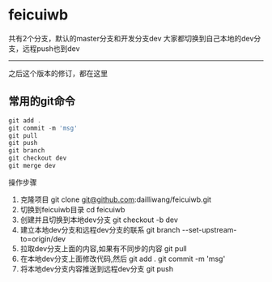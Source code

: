 # feicuiwb
>
共有2个分支，默认的master分支和开发分支dev
大家都切换到自己本地的dev分支，远程push也到dev

---------------------------------------
之后这个版本的修订，都在这里

## 常用的git命令
``` javascript
git add .
git commit -m 'msg'
git pull
git push
git branch
git checkout dev
git merge dev
```

操作步骤
1. 克隆项目  git clone git@github.com:dailliwang/feicuiwb.git
2. 切换到feicuiwb目录    cd feicuiwb
3. 创建并且切换到本地dev分支   git checkout -b dev
4. 建立本地dev分支和远程dev分支的联系  git branch --set-upstream-to=origin/dev
5. 拉取dev分支上面的内容,如果有不同步的内容   git pull
6. 在本地dev分支上面修改代码,然后  git add .   git commit -m 'msg'
7. 将本地dev分支内容推送到远程dev分支  git push
